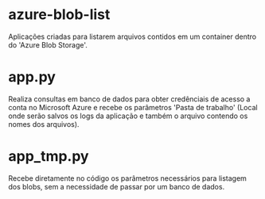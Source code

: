 # azure-blob-list
Aplicações criadas para listarem arquivos contidos em um container dentro do 'Azure Blob Storage'.

# app.py
Realiza consultas em banco de dados para obter credênciais de acesso a conta no Microsoft Azure e recebe os parâmetros 'Pasta de trabalho' (Local onde serão salvos os logs da aplicação e também o arquivo contendo os nomes dos arquivos).

# app_tmp.py
Recebe diretamente no código os parâmetros necessários para listagem dos blobs, sem a necessidade de passar por um banco de dados.
